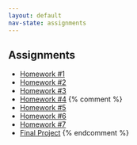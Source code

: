 ```yaml
---
layout: default
nav-state: assignments
---
```


## Assignments

* [Homework #1](homework/01.html) 
* [Homework #2](homework/02.html) 
* [Homework #3](homework/03.html) 
* [Homework #4](homework/04.html) 
{% comment %}
* [Homework #5](homework/05.html) 
* [Homework #6](homework/06.html) 
* [Homework #7](homework/07.html) 
* [Final Project](final-project.html) 
{% endcomment %}

